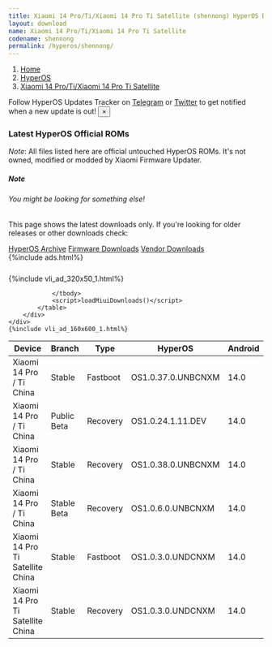 ```yaml
---
title: Xiaomi 14 Pro/Ti/Xiaomi 14 Pro Ti Satellite (shennong) HyperOS Downloads
layout: download
name: Xiaomi 14 Pro/Ti/Xiaomi 14 Pro Ti Satellite
codename: shennong
permalink: /hyperos/shennong/
---
```

<nav aria-label="breadcrumb">
    <ol class="breadcrumb">
        <li class="breadcrumb-item"><a href="/">Home</a></li>
        <li class="breadcrumb-item"><a href="/hyperos/">HyperOS</a></li>
        <li class="breadcrumb-item active" aria-current="page"><a href="/hyperos/shennong/">Xiaomi 14 Pro/Ti/Xiaomi 14 Pro Ti Satellite</a></li>
    </ol>
</nav>
<div class="alert alert-primary alert-dismissible fade show" role="alert">
    Follow HyperOS Updates Tracker on <a href="https://t.me/MIUIUpdatesTracker" class="alert-link">Telegram</a>
     or <a href="https://twitter.com/MiFwUpdater" class="alert-link">Twitter</a> to get notified when a new update is out!
    <button type="button" class="close" data-dismiss="alert" aria-label="Close">
        <span aria-hidden="true">&times;</span>
    </button>
</div>

### Latest HyperOS Official ROMs
*Note*: All files listed here are official untouched HyperOS ROMs. It's not owned, modified or modded by Xiaomi Firmware Updater.
<div class="card">
  <div class="card-body">
    <h5 class="card-title">Note</h5>
    <h6 class="card-subtitle mb-2 text-muted">You might be looking for something else!</h6>
    <p class="card-text">This page shows the latest downloads only.
     If you're looking for older releases or other downloads check:</p>
    <a href="/archive/hyperos/shennong/" class="card-link">HyperOS Archive</a>
    <a href="/firmware/shennong/" class="card-link">Firmware Downloads</a>
    <a href="/vendor/shennong/" class="card-link">Vendor Downloads</a>
  </div>
</div>
{%include ads.html%}
<div class="row justify-content-center">
    <div class="col-10">
        <div class="table-responsive-md" style="margin-top: 25px;">
            {%include vli_ad_320x50_1.html%}
            <table id="miui" class="display dt-responsive nowrap compact table table-striped table-hover table-sm">
                <thead class="thead-dark">
                    <tr>
                        <th data-ref="device">Device</th>
                        <th data-ref="branch">Branch</th>
                        <th data-ref="type">Type</th>
                        <th data-ref="miui">HyperOS</th>
                        <th data-ref="android">Android</th>
                        <th data-ref="size">Size</th>
                        <th data-ref="size">Date</th>
                        <th data-ref="link">Link</th>
                    </tr>
                </thead>
                <tbody>
                <tr><td>Xiaomi 14 Pro / Ti China</td><td>Stable</td><td>Fastboot</td><td>OS1.0.37.0.UNBCNXM</td><td>14.0</td><td>8.7 GB</td><td>2024-03-26</td><td><a href="/hyperos/shennong/stable/OS1.0.37.0.UNBCNXM/">Download</a></td></tr>
<tr><td>Xiaomi 14 Pro / Ti China</td><td>Public Beta</td><td>Recovery</td><td>OS1.0.24.1.11.DEV</td><td>14.0</td><td>5.8 GB</td><td>2024-01-12</td><td><a href="/hyperos/shennong/public beta/OS1.0.24.1.11.DEV/">Download</a></td></tr>
<tr><td>Xiaomi 14 Pro / Ti China</td><td>Stable</td><td>Recovery</td><td>OS1.0.38.0.UNBCNXM</td><td>14.0</td><td>5.8 GB</td><td>2024-04-10</td><td><a href="/hyperos/shennong/stable/OS1.0.38.0.UNBCNXM/">Download</a></td></tr>
<tr><td>Xiaomi 14 Pro / Ti China</td><td>Stable Beta</td><td>Recovery</td><td>OS1.0.6.0.UNBCNXM</td><td>14.0</td><td>5.8 GB</td><td>2023-10-26</td><td><a href="/hyperos/shennong/stable beta/OS1.0.6.0.UNBCNXM/">Download</a></td></tr>
<tr><td>Xiaomi 14 Pro Ti Satellite China</td><td>Stable</td><td>Fastboot</td><td>OS1.0.3.0.UNDCNXM</td><td>14.0</td><td>8.7 GB</td><td>2024-02-23</td><td><a href="/hyperos/shennong/stable/OS1.0.3.0.UNDCNXM/">Download</a></td></tr>
<tr><td>Xiaomi 14 Pro Ti Satellite China</td><td>Stable</td><td>Recovery</td><td>OS1.0.3.0.UNDCNXM</td><td>14.0</td><td>5.8 GB</td><td>2024-03-05</td><td><a href="/hyperos/shennong/stable/OS1.0.3.0.UNDCNXM/">Download</a></td></tr>

                </tbody>
                <script>loadMiuiDownloads()</script>
            </table>
        </div>
    </div>
    {%include vli_ad_160x600_1.html%}
</div>
